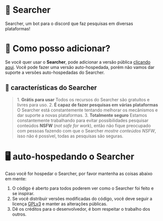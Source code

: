 # 🔎 Searcher 
Searcher, um bot para o discord que faz pesquisas em diversas plataformas!

# 🧐 Como posso adicionar?
Se você quer usar o **Searcher**, pode adicionar a versão pública [clicando aqui](https://discord.com/api/oauth2/authorize?client_id=886046032616624138&permissions=277092879424&scope=bot%20applications.commands).
Você pode fazer uma versão auto-hospedada, porém não vamos dar suporte a versões auto-hospedadas do Searcher.
## 📃 características do Searcher
> 1\. **Grátis para usar**
> Todos os recursos do Searcher são gratuítos e livres para uso.
> 2\. **É capaz de fazer pesquisas em várias plataformas**
> O Searcher está constantemente tentando melhorar os mecânismos e dar suporte a novas plataformas.
> 3\. **Totalmente seguro**
> Estamos constantemente trabalhando para evitar possibilidades pesquisar conteúdos **NSFW** (*not safe for work*), então não fique preocupado com pessoas fazendo com que o Searcher *mostre conteúdos NSFW*, isso não é possível, todas as pesquisas são seguras.

# 🖥️ auto-hospedando o Searcher
Caso você for hospedar o Searcher, por favor mantenha as coisas abaixo em mente:
1. O código é aberto para todos poderem ver como o Searcher foi feito e se inspirar.
2. Se você distribuir versões modificadas do código, você deve seguir a licença [GPLv3](https://www.gnu.org/licenses/gpl-3.0.pt-br.html) e manter as alterações públicas.
3. Dê os créditos para o desenvolvedor, é bom respeitar o trabalho dos outros.
